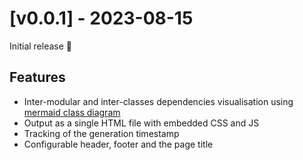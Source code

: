 # [v0.0.1] - 2023-08-15

Initial release 🎉

## Features

- Inter-modular and inter-classes dependencies visualisation
  using [mermaid class diagram](https://mermaid.js.org/syntax/classDiagram.html)
- Output as a single HTML file with embedded CSS and JS
- Tracking of the generation timestamp
- Configurable header, footer and the page title
